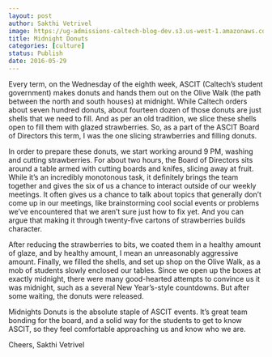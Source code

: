 ```yaml
---
layout: post
author: Sakthi Vetrivel
image: https://ug-admissions-caltech-blog-dev.s3.us-west-1.amazonaws.com/old_pictures/6a01b7c80685b6970b01bb090ab0fd970d-320wi.jpg
title: Midnight Donuts 
categories: [culture]
status: Publish
date: 2016-05-29
---
```


Every term, on the Wednesday of the eighth week, ASCIT (Caltech’s student government) makes donuts and hands them out on the Olive Walk (the path between the north and south houses) at midnight. While Caltech orders about seven hundred donuts, about fourteen dozen of those donuts are just shells that we need to fill. And as per an old tradition, we slice these shells open to fill them with glazed strawberries. So, as a part of the ASCIT Board of Directors this term, I was the one slicing strawberries and filling donuts. 

In order to prepare these donuts, we start working around 9 PM, washing and cutting strawberries. For about two hours, the Board of Directors sits around a table armed with cutting boards and knifes, slicing away at fruit. While it’s an incredibly monotonous task, it definitely brings the team together and gives the six of us a chance to interact outside of our weekly meetings. It often gives us a chance to talk about topics that generally don’t come up in our meetings, like brainstorming cool social events or problems we’ve encountered that we aren’t sure just how to fix yet. And you can argue that making it through twenty-five cartons of strawberries builds character.

After reducing the strawberries to bits, we coated them in a healthy amount of glaze, and by healthy amount, I mean an unreasonably aggressive amount. Finally, we filled the shells, and set up shop on the Olive Walk, as a mob of students slowly enclosed our tables. Since we open up the boxes at exactly midnight, there were many good-hearted attempts to convince us it was midnight, such as a several New Year’s-style countdowns. But after some waiting, the donuts were released.

Midnights Donuts is the absolute staple of ASCIT events. It’s great team bonding for the board, and a solid way for the students to get to know ASCIT, so they feel comfortable approaching us and know who we are.

Cheers,
Sakthi Vetrivel

